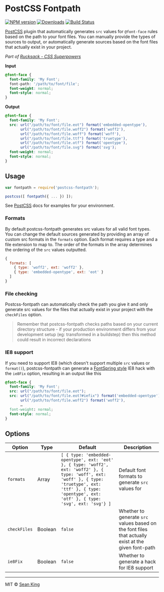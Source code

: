 # PostCSS Fontpath
[![NPM version][npm-badge]][npm-url] [![Downloads][downloads-badge]][npm-url] [![Build Status][travis-badge]][travis-url]

[PostCSS][PostCSS] plugin that automatically generates `src` values for `@font-face` rules based on the path to your font files. You can manually provide the types of sources to output, or automatically generate sources based on the font files that actually exist in your project.

_Part of [Rucksack - CSS Superpowers](http://simplaio.github.io/rucksack)_

**Input**

```css
@font-face {
  font-family: 'My Font';
  font-path: '/path/to/font/file';
  font-weight: normal;
  font-style: normal;
}
```

**Output**

```css
@font-face {
  font-family: 'My Font';
  src: url("/path/to/font/file.eot") format('embedded-opentype'),
       url("/path/to/font/file.woff2") format('woff2'),
       url("/path/to/font/file.woff") format('woff'),
       url("/path/to/font/file.ttf") format('truetype'),
       url("/path/to/font/file.otf") format('opentype'),
       url("/path/to/font/file.svg") format('svg');
  font-weight: normal;
  font-style: normal;
}
```

## Usage

```js
var fontpath = require('postcss-fontpath');

postcss([ fontpath({ ... }) ]);
```

See [PostCSS][PostCSS] docs for examples for your environment.

### Formats

By default postcss-fontpath generates src values for all valid font types. You can change the default sources generated by providing an array of custom src formats in the `formats` option. Each format requires a type and a file extension to map to. The order of the formats in the array determines the ordering of the `src` values outputted.

```js
{
  formats: [
    { type: 'woff2', ext: 'woff2' },
    { type: 'embedded-opentype', ext: 'eot' }
  ]
}
```

### File checking

Postcss-fontpath can automatically check the path you give it and only generate src values for the files that actually exist in your project with the `checkFiles` option.

> Remember that postcss-fontpath checks paths based on your current directory structure - if your production environment differs from your development setup (eg: transformed in a buildstep) then this method could result in incorrect declarations

### IE8 support

If you need to support IE8 (which doesn't support multiple `src` values or `format()`), postcss-fontpath can generate a [FontSpring style](http://blog.fontspring.com/2011/02/the-new-bulletproof-font-face-syntax/) IE8 hack with the `ie8Fix` option, resulting in an output like this

```css
@font-face {
  font-family: 'My Font';
  src: url("/path/to/font/file.eot");
  src: url("/path/to/font/file.eot?#iefix") format('embedded-opentype'),
       url("/path/to/font/file.woff2") format('woff2'),
       …
  font-weight: normal;
  font-style: normal;
}
```

## Options

Option       | Type    | Default | Description
------------ | ------- | ------- | -----------
`formats`    | Array   | `[ { type: 'embedded-opentype', ext: 'eot' }, { type: 'woff2', ext: 'woff2' }, { type: 'woff', ext: 'woff' }, { type: 'truetype', ext: 'ttf' }, { type: 'opentype', ext: 'otf' }, { type: 'svg', ext: 'svg'} ]` | Default font formats to generate `src` values for
`checkFiles` | Boolean | `false` | Whether to generate `src` values based on the font files that actually exist at the given font-path
`ie8Fix`     | Boolean | `false` | Whether to generate a hack for IE8 support

***

MIT © [Sean King](https://twitter.com/seaneking)

[npm-badge]: https://badge.fury.io/js/postcss-fontpath.svg
[npm-url]: https://npmjs.org/package/postcss-fontpath
[downloads-badge]: https://img.shields.io/npm/dm/postcss-fontpath.svg
[travis-badge]: https://travis-ci.org/seaneking/postcss-fontpath.svg?branch=master
[travis-url]: https://travis-ci.org/seaneking/postcss-fontpath
[PostCSS]: https://github.com/postcss/postcss
[fontspring]: http://blog.fontspring.com/2011/02/further-hardening-of-the-bulletproof-syntax/
